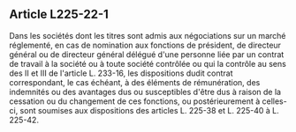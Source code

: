 Article L225-22-1
----
Dans les sociétés dont les titres sont admis aux négociations sur un marché
réglementé, en cas de nomination aux fonctions de président, de directeur
général ou de directeur général délégué d'une personne liée par un contrat de
travail à la société ou à toute société contrôlée ou qui la contrôle au sens des
II et III de l'article L. 233-16, les dispositions dudit contrat correspondant,
le cas échéant, à des éléments de rémunération, des indemnités ou des avantages
dus ou susceptibles d'être dus à raison de la cessation ou du changement de ces
fonctions, ou postérieurement à celles-ci, sont soumises aux dispositions des
articles L. 225-38 et L. 225-40 à L. 225-42.
